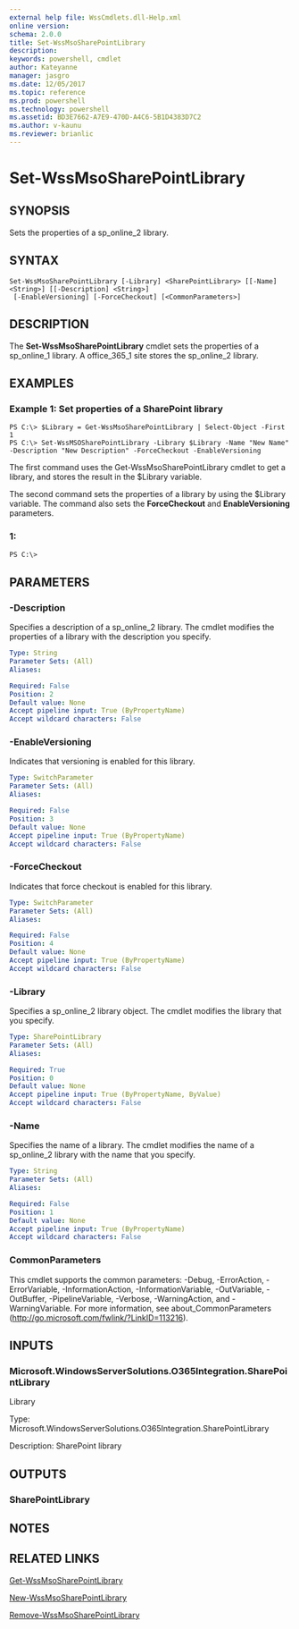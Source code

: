 ```yaml
---
external help file: WssCmdlets.dll-Help.xml
online version: 
schema: 2.0.0
title: Set-WssMsoSharePointLibrary
description: 
keywords: powershell, cmdlet
author: Kateyanne
manager: jasgro
ms.date: 12/05/2017
ms.topic: reference
ms.prod: powershell
ms.technology: powershell
ms.assetid: BD3E7662-A7E9-470D-A4C6-5B1D4383D7C2
ms.author: v-kaunu
ms.reviewer: brianlic
---
```


# Set-WssMsoSharePointLibrary

## SYNOPSIS
Sets the properties of a sp_online_2 library.

## SYNTAX

```
Set-WssMsoSharePointLibrary [-Library] <SharePointLibrary> [[-Name] <String>] [[-Description] <String>]
 [-EnableVersioning] [-ForceCheckout] [<CommonParameters>]
```

## DESCRIPTION
The **Set-WssMsoSharePointLibrary** cmdlet sets the properties of a sp_online_1 library.
A office_365_1 site stores the sp_online_2 library.

## EXAMPLES

### Example 1: Set properties of a SharePoint library
```
PS C:\> $Library = Get-WssMsoSharePointLibrary | Select-Object -First 1
PS C:\> Set-WssMSOSharePointLibrary -Library $Library -Name "New Name" -Description "New Description" -ForceCheckout -EnableVersioning
```

The first command uses the Get-WssMsoSharePointLibrary cmdlet to get a library, and stores the result in the $Library variable.

The second command sets the properties of a library by using the $Library variable.
The command also sets the **ForceCheckout** and **EnableVersioning** parameters.

### 1:
```
PS C:\>
```

## PARAMETERS

### -Description
Specifies a description of a sp_online_2 library.
The cmdlet modifies the properties of a library with the description you specify.

```yaml
Type: String
Parameter Sets: (All)
Aliases: 

Required: False
Position: 2
Default value: None
Accept pipeline input: True (ByPropertyName)
Accept wildcard characters: False
```

### -EnableVersioning
Indicates that versioning is enabled for this library.

```yaml
Type: SwitchParameter
Parameter Sets: (All)
Aliases: 

Required: False
Position: 3
Default value: None
Accept pipeline input: True (ByPropertyName)
Accept wildcard characters: False
```

### -ForceCheckout
Indicates that force checkout is enabled for this library.

```yaml
Type: SwitchParameter
Parameter Sets: (All)
Aliases: 

Required: False
Position: 4
Default value: None
Accept pipeline input: True (ByPropertyName)
Accept wildcard characters: False
```

### -Library
Specifies a  sp_online_2 library object.
The cmdlet modifies the library that you specify.

```yaml
Type: SharePointLibrary
Parameter Sets: (All)
Aliases: 

Required: True
Position: 0
Default value: None
Accept pipeline input: True (ByPropertyName, ByValue)
Accept wildcard characters: False
```

### -Name
Specifies the name of a library.
The cmdlet modifies the name of a sp_online_2 library with the name that you specify.

```yaml
Type: String
Parameter Sets: (All)
Aliases: 

Required: False
Position: 1
Default value: None
Accept pipeline input: True (ByPropertyName)
Accept wildcard characters: False
```

### CommonParameters
This cmdlet supports the common parameters: -Debug, -ErrorAction, -ErrorVariable, -InformationAction, -InformationVariable, -OutVariable, -OutBuffer, -PipelineVariable, -Verbose, -WarningAction, and -WarningVariable. For more information, see about_CommonParameters (http://go.microsoft.com/fwlink/?LinkID=113216).

## INPUTS

### Microsoft.WindowsServerSolutions.O365Integration.SharePointLibrary
Library

Type: Microsoft.WindowsServerSolutions.O365Integration.SharePointLibrary

Description: SharePoint library

## OUTPUTS

### SharePointLibrary

## NOTES

## RELATED LINKS

[Get-WssMsoSharePointLibrary](./Get-WssMsoSharePointLibrary.md)

[New-WssMsoSharePointLibrary](./New-WssMsoSharePointLibrary.md)

[Remove-WssMsoSharePointLibrary](./Remove-WssMsoSharePointLibrary.md)

